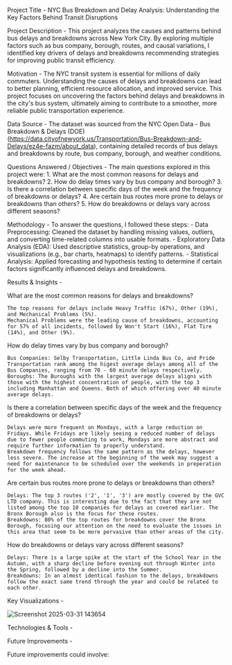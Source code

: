 Project Title - NYC Bus Breakdown and Delay Analysis: Understanding the Key Factors Behind Transit Disruptions

Project Description - This project analyzes the causes and patterns behind bus delays and breakdowns across New York City. By exploring multiple factors such as bus company, borough, routes, and causal variations, I identified key drivers of delays and breakdowns recommending strategies for improving public transit efficiency.

Motivation - The NYC transit system is essential for millions of daily commuters. Understanding the causes of delays and breakdowns can lead to better planning, efficient resource allocation, and improved service. This project focuses on uncovering the factors behind delays and breakdowns in the city's bus system, ultimately aiming to contribute to a smoother, more reliable public transportation experience.

Data Source - The dataset was sourced from the NYC Open Data - Bus Breakdown & Delays (DOE) (https://data.cityofnewyork.us/Transportation/Bus-Breakdown-and-Delays/ez4e-fazm/about_data), containing detailed records of bus delays and breakdowns by route, bus company, borough, and weather conditions.

Questions Answered / Objectives - The main questions explored in this project were: 1. What are the most common reasons for delays and breakdowns? 2. How do delay times vary by bus company and borough? 3. Is there a correlation between specific days of the week and the frequency of breakdowns or delays? 4. Are certain bus routes more prone to delays or breakdowns than others? 5. How do breakdowns or delays vary across different seasons?

Methodology - To answer the questions, I followed these steps: - Data Preprocessing: Cleaned the dataset by handling missing values, outliers, and converting time-related columns into usable formats. - Exploratory Data Analysis (EDA): Used descriptive statistics, group-by operations, and visualizations (e.g., bar charts, heatmaps) to identify patterns. - Statistical Analysis: Applied forecasting and hypothesis testing to determine if certain factors significantly influenced delays and breakdowns.

Results & Insights -

What are the most common reasons for delays and breakdowns?

    The top reasons for delays include Heavy Traffic (67%), Other (19%), and Mechanical Problems (5%).
    Mechanical Problems were the leading cause of breakdowns, accounting for 57% of all incidents, followed by Won't Start (16%), Flat Tire (14%), and Other (9%).

How do delay times vary by bus company and borough?

    Bus Companies: Selby Transportation, Little Linda Bus Co, and Pride Transportation rank among the higest average delays among all of the Bus Companies, ranging from 70 - 60 minute delays respectively.
    Boroughs: The Buroughs with the largest average delays aligns with those with the highest concentration of people, with the top 3 including Manhattan and Queens. Both of which offering over 40 minute average delays.

Is there a correlation between specific days of the week and the frequency of breakdowns or delays?

    Delays were more frequent on Mondays, with a large reduction on Fridays. While Fridays are likely seeing a reduced number of delays due to fewer people commuting to work, Mondays are more abstract and require further information to properly understand.
    Breakdown frequency follows the same pattern as the delays, however less severe. The increase at the beginning of the week may suggest a need for maintenance to be scheduled over the weekends in preperation for the week ahead.

Are certain bus routes more prone to delays or breakdowns than others?

    Delays: The top 3 routes ('2', '1', '3') are mostly covered by the GVC LTD company. This is interesting due to the fact that they are not listed among the top 10 companies for delays as covered earlier. The Bronx Borough also is the focus for these routes.
    Breakdowns: 80% of the top routes for breakdowns cover the Bronx Borough, focusing our attention on the need to evaluate the issues in this area that seem to be more pervasive than other areas of the city.

How do breakdowns or delays vary across different seasons?

    Delays: There is a large spike at the start of the School Year in the Autumn, with a sharp decline before evening out through Winter into the Spring, followed by a decline into the Summer.
    Breakdowns: In an almost identical fashion to the delays, breakdowns follow the exact same trend through the year and could be related to each other.

Key Visualizations - 

![Screenshot 2025-03-31 143654](https://github.com/user-attachments/assets/79c76598-d47e-4027-b247-7a95dec039e8)


Technologies & Tools - 

Future Improvements - 

Future improvements could involve:

    
